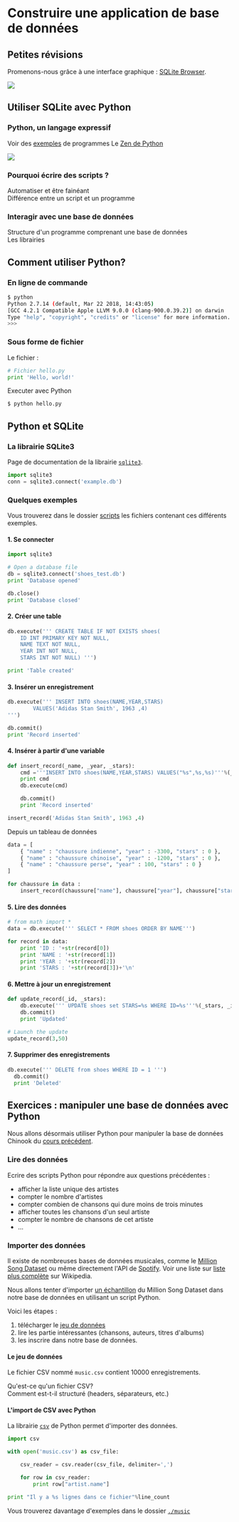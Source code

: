 # Construire une application de base de données


## Petites révisions

Promenons-nous grâce à une interface graphique : [SQLite Browser](https://sqlitebrowser.org/).

![](https://github.com/sqlitebrowser/sqlitebrowser/raw/master/images/sqlitebrowser.png)


## Utiliser SQLite avec Python

### Python, un langage expressif

Voir des [exemples](https://wiki.python.org/moin/SimplePrograms) de programmes
Le [Zen de Python](https://www.python.org/dev/peps/pep-0020/)  

![](https://cdn-images-1.medium.com/max/1600/0*17G8RRzpccm_7F0U.png)

### Pourquoi écrire des scripts ?

Automatiser et être fainéant  
Différence entre un script et un programme

### Interagir avec une base de données

Structure d'un programme comprenant une base de données  
Les librairies


## Comment utiliser Python?

### En ligne de commande

```bash
$ python
Python 2.7.14 (default, Mar 22 2018, 14:43:05)
[GCC 4.2.1 Compatible Apple LLVM 9.0.0 (clang-900.0.39.2)] on darwin
Type "help", "copyright", "credits" or "license" for more information.
>>>
```

### Sous forme de fichier

Le fichier :
```python
# Fichier hello.py
print 'Hello, world!'
```

Executer avec Python
```bash
$ python hello.py
```

## Python et SQLite

### La librairie SQLite3

Page de documentation de la librairie [`sqlite3`](https://docs.python.org/2/library/sqlite3.html).

```python
import sqlite3
conn = sqlite3.connect('example.db')
```

### Quelques exemples

Vous trouverez dans le dossier [scripts](./scripts) les fichiers contenant ces différents exemples.

#### 1. Se connecter
```python
import sqlite3

# Open a database file
db = sqlite3.connect('shoes_test.db')
print 'Database opened'

db.close()
print 'Database closed'
```

#### 2. Créer une table

```python
db.execute(''' CREATE TABLE IF NOT EXISTS shoes(
    ID INT PRIMARY KEY NOT NULL,
    NAME TEXT NOT NULL,
    YEAR INT NOT NULL,
    STARS INT NOT NULL) ''')

print 'Table created'
```


#### 3. Insérer un enregistrement

```python
db.execute(''' INSERT INTO shoes(NAME,YEAR,STARS)
        VALUES('Adidas Stan Smith', 1963 ,4)
''')

db.commit()
print 'Record inserted'
```

#### 4. Insérer à partir d'une variable

```python
def insert_record(_name, _year, _stars):
    cmd ='''INSERT INTO shoes(NAME,YEAR,STARS) VALUES("%s",%s,%s)'''%(_name, _year, _stars)
    print cmd
    db.execute(cmd)

    db.commit()
    print 'Record inserted'

insert_record('Adidas Stan Smith', 1963 ,4)

```

Depuis un tableau de données

```python
data = [
    { "name" : "chaussure indienne", "year" : -3300, "stars" : 0 },
    { "name" : "chaussure chinoise", "year" : -1200, "stars" : 0 },
    { "name" : "chaussure perse", "year" : 100, "stars" : 0 }
]

for chaussure in data :
    insert_record(chaussure["name"], chaussure["year"], chaussure["stars"])
```

#### 5. Lire des données

```python
# from math import *
data = db.execute(''' SELECT * FROM shoes ORDER BY NAME''')

for record in data:
    print 'ID : '+str(record[0])
    print 'NAME : '+str(record[1])
    print 'YEAR : '+str(record[2])
    print 'STARS : '+str(record[3])+'\n'
```

#### 6. Mettre à jour un enregistrement

```python
def update_record(_id, _stars):
    db.execute(''' UPDATE shoes set STARS=%s WHERE ID=%s'''%(_stars, _id))
    db.commit()
    print 'Updated'

# Launch the update
update_record(3,50)
```
#### 7. Supprimer des enregistrements

```python
db.execute(''' DELETE from shoes WHERE ID = 1 ''')
  db.commit()
  print 'Deleted'
```

## Exercices : manipuler une base de données avec Python

Nous allons désormais utiliser Python pour manipuler la base de données Chinook du [cours précédent](./seance1).


### Lire des données

Ecrire des scripts Python pour répondre aux questions précédentes :

- afficher la liste unique des artistes
- compter le nombre d'artistes
- compter combien de chansons qui dure moins de trois minutes
- afficher toutes les chansons d'un seul artiste
- compter le nombre de chansons de cet artiste
- ...

### Importer des données

Il existe de nombreuses bases de données musicales, comme le [Million Song Dataset](https://labrosa.ee.columbia.edu/millionsong/)
ou même directement l'API de [Spotify](https://developer.spotify.com/community/showcase/musical-data/). Voir une liste  sur [liste plus complète](https://en.wikipedia.org/wiki/List_of_online_music_databases) sur Wikipedia.


Nous allons tenter d'importer [un échantillon](https://think.cs.vt.edu/corgis/csv/music/music.html) du Million Song Dataset dans notre base de données en utilisant un script Python.

Voici les étapes :

1. télécharger le [jeu de données](https://think.cs.vt.edu/corgis/csv/music/music.html)
2. lire les partie intéressantes (chansons, auteurs, titres d'albums)
3. les inscrire dans notre base de données.


#### Le jeu de données

Le fichier CSV nommé `music.csv` contient 10000 enregistrements.

Qu'est-ce qu'un fichier CSV?  
Comment est-t-il structuré (headers, séparateurs, etc.)


#### L'import de CSV avec Python

La librairie [`csv`](https://docs.python.org/fr/3/library/csv.html) de Python permet d'importer des données.

```python
import csv

with open('music.csv') as csv_file:

    csv_reader = csv.reader(csv_file, delimiter=',')

    for row in csv_reader:
        print row["artist.name"]

print "Il y a %s lignes dans ce fichier"%line_count
```

Vous trouverez davantage d'exemples dans le dossier [`./music`](https://github.com/clemsos/db-debutants/tree/master/music)
